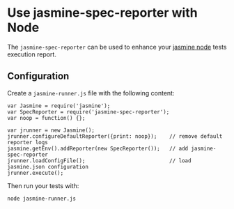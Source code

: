 Use jasmine-spec-reporter with Node
===================================
The `jasmine-spec-reporter` can be used to enhance your [jasmine node](https://github.com/jasmine/jasmine-npm) tests execution report.

## Configuration

Create a `jasmine-runner.js` file with the following content:

```node
var Jasmine = require('jasmine');
var SpecReporter = require('jasmine-spec-reporter');
var noop = function() {};

var jrunner = new Jasmine();
jrunner.configureDefaultReporter({print: noop});    // remove default reporter logs
jasmine.getEnv().addReporter(new SpecReporter());   // add jasmine-spec-reporter
jrunner.loadConfigFile();                           // load jasmine.json configuration
jrunner.execute();
```

Then run your tests with:

    node jasmine-runner.js
